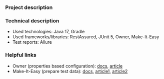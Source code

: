 ### Project description

### Technical description

- Used technologies: Java 17, Gradle
- Used frameworks/libraries: RestAssured, JUnit 5, Owner, Make-It-Easy
- Test reports: Allure

### Helpful links

- Owner (properties based configuration): [docs](http://owner.aeonbits.org/docs/usage/), [article](http://www.eliasnogueira.com/easily-manage-properties-files-in-java-with-owner)
- Make-It-Easy (prepare test data): [docs](https://github.com/npryce/make-it-easy), [article1](http://www.natpryce.com/articles/000769.html), [article2](https://softwareskill.pl/test-data-builder-java)

